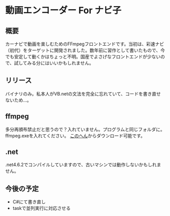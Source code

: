 # 動画エンコーダー For ナビ子
## 概要
カーナビで動画を楽しむためのFFmpegフロントエンドです。当初は、彩速ナビ（初代）をターゲットに開発されました。数年前に習作として書いたもので、今でも安定して動くかはちょっと不明。国産でよさげなフロントエンドが少ないので、試してみる分にはいいかもしれません。



## リリース
バイナリのみ。私本人がVB.netの文法を完全に忘れていて、コードを書き直せないため...。

## ffmpeg
多分再頒布禁止だと思うので？入れていません。プログラムと同じフォルダに。ffmpeg.exeを入れてください。
[このへん](https://www.ffmpeg.org/download.html#build-windows)からダウンロード可能です。

## .net
.net4.6.2でコンパイルしていますので、古いマシンでは動作しないかもしれません。

## 今後の予定
- C#にて書き直し
- taskで並列実行に対応させる